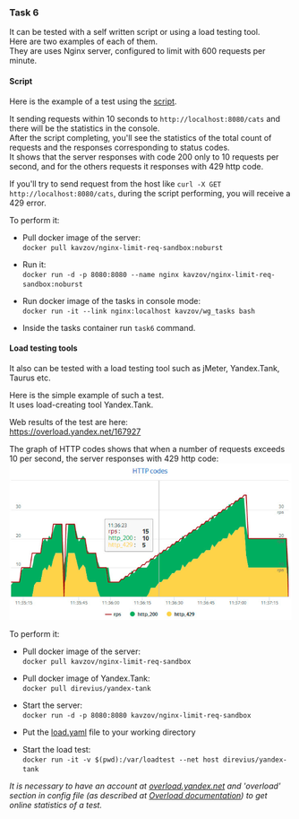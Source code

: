 ### Task 6

It can be tested with a self written script or using a load testing tool.  
Here are two examples of each of them.  
They are uses Nginx server, configured to limit with 600 requests per minute.  

#### Script
Here is the example of a test using the [script](https://github.com/kavzov/testtask/raw/master/task_6/task_6.py).

It sending requests within 10 seconds to `http://localhost:8080/cats` and there will be the statistics in the console.  
After the script completing, you'll see the statistics of the total count of requests and the responses corresponding to status codes.  
It shows that the server responses with code 200 only to 10 requests per second, and for the others requests it responses with 429 http code.  

If you'll try to send request from the host like `curl -X GET http://localhost:8080/cats`, during the script performing, you will receive a 429 error.

To perform it:  
- Pull docker image of the server:  
`docker pull kavzov/nginx-limit-req-sandbox:noburst`

- Run it:  
`docker run -d -p 8080:8080 --name nginx kavzov/nginx-limit-req-sandbox:noburst`

- Run docker image of the tasks in console mode:  
`docker run -it --link nginx:localhost kavzov/wg_tasks bash`
 
- Inside the tasks container run `task6` command.  
 
#### Load testing tools 
It also can be tested with a load testing tool such as jMeter, Yandex.Tank, Taurus etc.

Here is the simple example of such a test.  
It uses load-creating tool Yandex.Tank.

Web results of the test are here:  
https://overload.yandex.net/167927

The graph of HTTP codes shows that when a number of requests exceeds 10 per second, the server responses with 429 http code:    
![http_codes](http_codes.jpg)

To perform it:
- Pull docker image of the server:  
`docker pull kavzov/nginx-limit-req-sandbox`

- Pull docker image of Yandex.Tank:  
`docker pull direvius/yandex-tank`

- Start the server:  
`docker run -d -p 8080:8080 kavzov/nginx-limit-req-sandbox`

- Put the [load.yaml](https://github.com/kavzov/testtask/raw/master/task_6/load.yaml) file to your working directory

- Start the load test:  
`docker run -it -v $(pwd):/var/loadtest --net host direvius/yandex-tank`

_It is necessary to have an account at [overload.yandex.net](http://overload.yandex.net) and 'overload' section in config file (as described at [Overload documentation](https://overload.yandex.net/mainpage/guide)) to get online statistics of a test._
